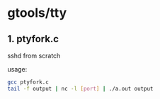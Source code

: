 # gtools/tty

## 1. ptyfork.c

sshd from scratch

usage:

```bash
gcc ptyfork.c
tail -f output | nc -l [port] | ./a.out output
```
